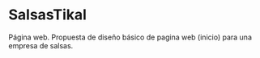 # SalsasTikal
Página web. 
Propuesta de diseño básico de pagina web (inicio) para una empresa de salsas.
